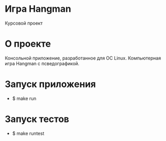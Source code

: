 # Игра Hangman

Курсовой проект

# О проекте
Консольной приложение, разработанное для OC Linux. 
Компьютерная игра Hangman с псведографикой.

# Запуск приложения

   * $ make run
# Запуск тестов

   * $ make runtest

